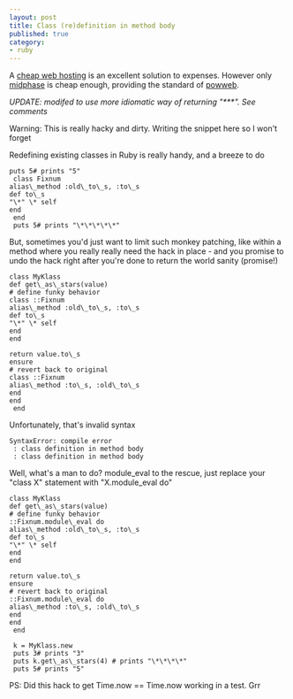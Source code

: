 ```yaml
---
layout: post
title: Class (re)definition in method body
published: true
category:
- ruby
---
```

A [cheap web hosting](http://www.sharphosts.com) is an excellent solution to expenses. However only [midphase](http://www.sharphosts.com/rev/midphase.htm) is cheap enough, providing the standard of [powweb](http://%0Awww.sharphosts.com/rev/powweb.htm).

_UPDATE: modifed to use more idiomatic way of returning "\*\*\*". See comments_

 

Warning: This is really hacky and dirty. Writing the snippet here so I won't forget

 

Redefining existing classes in Ruby is really handy, and a breeze to do

 

    puts 5# prints "5"
     class Fixnum
    alias\_method :old\_to\_s, :to\_s
    def to\_s
    "\*" \* self
    end
     end
     puts 5# prints "\*\*\*\*\*"

 

But, sometimes you'd just want to limit such monkey patching, like within a method where you really really need the hack in place - and you promise to undo the hack right after you're done to return the world sanity (promise!)

 

    class MyKlass
    def get\_as\_stars(value)
    # define funky behavior
    class ::Fixnum
    alias\_method :old\_to\_s, :to\_s
    def to\_s
    "\*" \* self
    end
    end
     
    return value.to\_s
    ensure
    # revert back to original
    class ::Fixnum
    alias\_method :to\_s, :old\_to\_s
    end
    end
     end

 

Unfortunately, that's invalid syntax

 

    SyntaxError: compile error
     : class definition in method body
     : class definition in method body

 

Well, what's a man to do? module\_eval to the rescue, just replace your "class X" statement with "X.module\_eval do"

 

    class MyKlass
    def get\_as\_stars(value)
    # define funky behavior
    ::Fixnum.module\_eval do
    alias\_method :old\_to\_s, :to\_s
    def to\_s
    "\*" \* self
    end
    end
     
    return value.to\_s
    ensure
    # revert back to original
    ::Fixnum.module\_eval do
    alias\_method :to\_s, :old\_to\_s
    end
    end
     end
     
     k = MyKlass.new
     puts 3# prints "3"
     puts k.get\_as\_stars(4) # prints "\*\*\*\*"
     puts 5# prints "5"

 

PS: Did this hack to get Time.now == Time.now working in a test. Grr  
 

